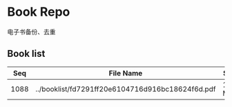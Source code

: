 Book Repo
=========

电子书备份、去重

Book list
---------

| Seq | File Name | Size | MD5 |
| --- | --------- | ---- | --- |
| 1088 | ../booklist/fd7291ff20e6104716d916bc18624f6d.pdf | 10.7 MB | fd7291ff20e6104716d916bc18624f6d | 
